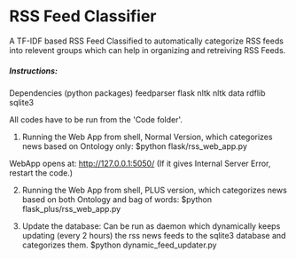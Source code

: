 # RSS Feed Classifier

A TF-IDF based RSS Feed Classified to automatically categorize RSS feeds into relevent groups which can help in organizing and retreiving RSS Feeds.

##### Instructions:
Dependencies (python packages)
	feedparser
	flask
	nltk
	nltk data
	rdflib
	sqlite3

All codes have to be run from the 'Code folder'.
1. Running the Web App from shell, Normal Version, which categorizes news based on Ontology only: 
$python flask/rss_web_app.py

WebApp opens at: http://127.0.0.1:5050/
(If it gives Internal Server Error, restart the code.)

2. Running the Web App from shell, PLUS version, which categorizes news based on both Ontology and bag of words: 
$python flask_plus/rss_web_app.py

3. Update the database: Can be run as daemon which dynamically keeps updating (every 2 hours) the rss news feeds to the sqlite3 database and categorizes them.
$python dynamic_feed_updater.py


